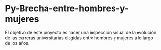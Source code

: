 # Py-Brecha-entre-hombres-y-mujeres
El objetivo de este proyecto es hacer una inspección visual de la evolución de las carreras universitarias elegidas entre hombres y mujeres a lo largo de los años.
